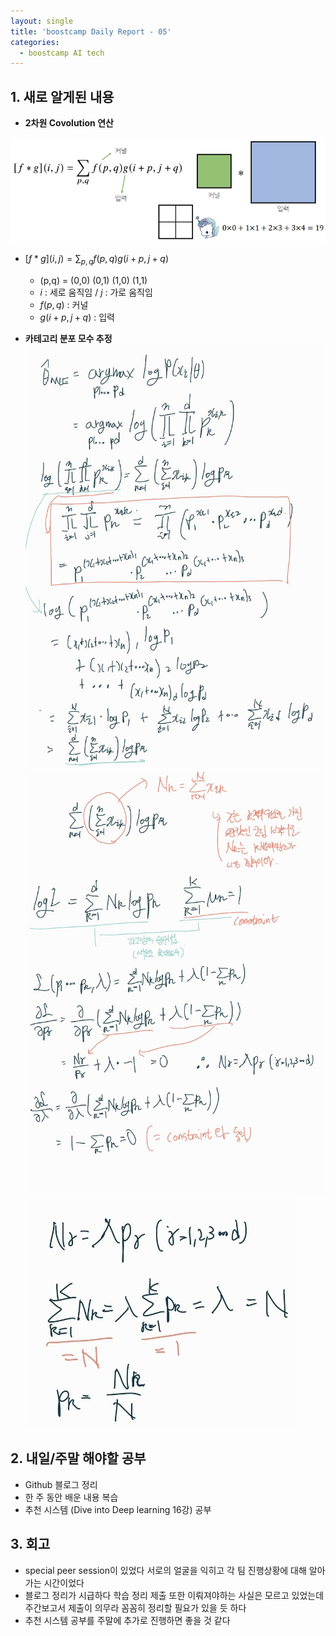 ```yaml
---
layout: single
title: 'boostcamp Daily Report - 05'
categories:
  - boostcamp AI tech
---
```

## 1. 새로 알게된 내용
- **2차원 Covolution 연산**

![jpg](/assets/images/2022-01-21/20220121_104651.jpg)

  -	$[f*g](i,j) = \sum_{p,q}{f(p,q)g(i+p, j+q)}$
	- (p,q) = (0,0) (0,1) (1,0) (1,1)
	- $i$ : 세로 움직임 / $j$ : 가로 움직임
	- $f(p,q)$ : 커널 
	- $g(i+p, j+q)$ : 입력

- **카테고리 분포 모수 추정**
![jpg](/assets/images/2022-01-21/20220121_1.jpg)
![jpg](/assets/images/2022-01-21/20220121_2.jpg)
![jpg](/assets/images/2022-01-21/20220121_3.jpg)

## 2. 내일/주말 해야할 공부
- Github 블로그 정리
- 한 주 동안 배운 내용 복습
- 추천 시스템 (Dive into Deep learning 16강) 공부

## 3. 회고
- special peer session이 있었다 서로의 얼굴을 익히고 각 팀 진행상황에 대해 알아가는 시간이었다
- 블로그 정리가 시급하다 학습 정리 제출 또한 이뤄져야하는 사실은 모르고 있었는데 주간보고서 제출이 의무라 꼼꼼히 정리할 필요가 있을 듯 하다
- 추천 시스템 공부를 주말에 추가로 진행하면 좋을 것 같다 
